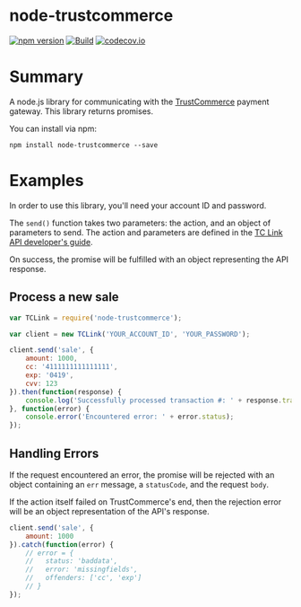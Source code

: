 # node-trustcommerce

[![npm version](https://badge.fury.io/js/node-trustcommerce.svg)](https://badge.fury.io/js/node-trustcommerce)
[![Build](https://travis-ci.org/bookbottles/node-trustcommerce.svg)](https://travis-ci.org/bookbottles/node-trustcommerce)
[![codecov.io](http://codecov.io/github/bookbottles/node-trustcommerce/coverage.svg?branch=master)](http://codecov.io/github/bookbottles/node-trustcommerce?branch=master)

Summary
=======
A node.js library for communicating with the [TrustCommerce](http://www.trustcommerce.com/) payment gateway. This library
returns promises.

You can install via npm:

	npm install node-trustcommerce --save


# Examples

In order to use this library, you'll need your account ID and password.

The `send()` function takes two parameters: the action, and an object of parameters to send. The action
and parameters are defined in the [TC Link API developer's guide](https://vault.trustcommerce.com/downloads/TC_Link_API_Developer_Guide.pdf).

On success, the promise will be fulfilled with an object representing the API response.

## Process a new sale

```javascript
var TCLink = require('node-trustcommerce');

var client = new TCLink('YOUR_ACCOUNT_ID', 'YOUR_PASSWORD');

client.send('sale', {
    amount: 1000,
    cc: '4111111111111111',
    exp: '0419',
    cvv: 123
}).then(function(response) {
    console.log('Successfully processed transaction #: ' + response.transid);
}, function(error) {
    console.error('Encountered error: ' + error.status);
});
```
    
## Handling Errors

If the request encountered an error, the promise will be rejected with an object containing an
`err` message, a `statusCode`, and the request `body`.

If the action itself failed on TrustCommerce's end, then the rejection error will be an object
representation of the API's response.

```javascript
client.send('sale', {
    amount: 1000
}).catch(function(error) {
    // error = {
    //   status: 'baddata',
    //   error: 'missingfields',
    //   offenders: ['cc', 'exp']
    // }
});
```
